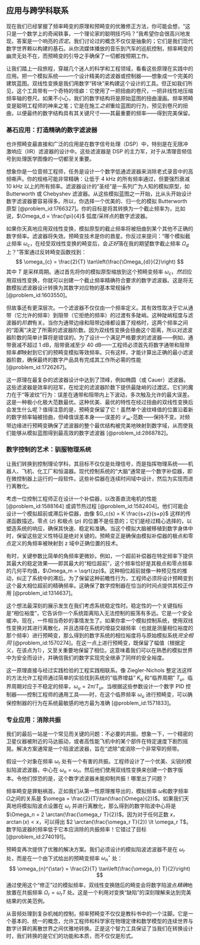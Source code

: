 ## 应用与跨学科联系

现在我们已经掌握了频率畸变的原理和预畸变的优雅修正方法，你可能会想，“这只是一个数学上的奇闻轶事，一个理论家的聪明技巧吗？”我希望你会很高兴地发现，答案是一个响亮的*否定*。我们讨论过的概念不仅仅是抽象的；它们是我们现代数字世界赖以构建的基石。从你流媒体播放的音乐到汽车的巡航控制，频率畸变的幽灵无处不在，而预畸变的引导之手确保了一切都按预期工作。

让我们踏上一段旅程，穿越几个迷人的科学和工程领域，看看这些原理在实践中的应用。把一个模拟系统——一个设计精美的滤波器或控制器——想象成一个完美的建筑蓝图。双线性变换是我们用数字“砖块”来构建这个设计的工具。但正如我们所见，这个工具带有一个奇特的怪癖：它使用了一把扭曲的卷尺，一把非线性地压缩频率轴的卷尺。如果不小心，我们的数字结构将是原始蓝图的扭曲漫画。频率预畸变是聪明工程师的神来之笔；它是在施工*之前*重绘蓝图的行为，预见到卷尺的扭曲，以便最终的数字结构具有其关键尺寸——其最重要的频率——得到完美保留。

### 基石应用：打造精确的数字滤波器

也许预畸变最直接和广泛的应用是在数字信号处理（DSP）中，特别是在无限冲激响应（IIR）滤波器的设计中。这些滤波器是 DSP 的主力军，对于从清理音频信号到处理医学图像的一切都至关重要。

想象你是一位音频工程师，任务是设计一个数字低通滤波器来消除老式录音中的高频嘶声。你的规格可能非常精确：让低于 4 kHz 的所有频率通过，但要强烈衰减 10 kHz 以上的所有频率。滤波器设计的“圣经”是一系列广为人知的模拟原型，如 Butterworth 或 Chebyshev 滤波器。从这些模拟蓝图之一开始，比从头开始设计数字滤波器要容易得多。所以，你选择一个优美的、归一化的模拟 Butterworth 原型 [@problem_id:1766327]。你的目标是将其转换为一个截止频率为，比如说，$\Omega_d = \frac{\pi}{4}$ 弧度/采样点的数字滤波器。

如果你天真地应用双线性变换，模拟原型的截止频率将被扭曲到某个其他不正确的数字频率。滤波器将失效。预畸变技术是你的救星。你反过来提问：“哪个模拟截止频率 $\omega_c$，在经受双线性变换的畸变后，会*正好*落在我的期望数字截止频率 $\Omega_d$ 上？”答案通过反转畸变函数找到：
$$ \omega_{c} = \frac{2}{T} \tan\left(\frac{\Omega_{d}}{2}\right) $$
其中 $T$ 是采样周期。通过首先将你的模拟原型缩放到这个预畸变频率 $\omega_c$，*然后*应用双线性变换，你就可以创建一个截止频率精确符合要求的数字滤波器。这是将无数模拟滤波器设计转换为其数字对应物的基本常规操作 [@problem_id:1603550]。

但故事还有更深层次。一个滤波器不仅仅由一个频率定义。其有效性取决于它从通带（它允许的频率）到阻带（它拒绝的频率）的过渡有多陡峭。这种陡峭程度与滤波器的*阶数*有关。当你为通带边缘和阻带边缘都设置了规格时，这两个频率之间的“距离”决定了所需的滤波器阶数。因为双线性变换会扭曲这个距离，所以对滤波器阶数的简单计算将是错误的。为了设计一个满足严格要求的滤波器——例如，通带衰减不超过 1 dB，阻带衰减至少 40 dB——工程师必须首先将数字通带和阻带频率*都*映射到它们的预畸变模拟等效频率。只有这样，才能计算出正确的最小滤波器阶数，确保最终的数字产品具有完成其工作所必需的性能 [@problem_id:1726267]。

这一原理在最复杂的滤波器设计中达到了顶峰，例如椭圆（或 Cauer）滤波器。这些滤波器是效率的冠军，在给定的滤波器阶数下提供最陡峭的过渡区。它们的魔力在于“等波纹”行为：误差在通带和阻带内上下波动，多次触及允许的最大误差。这是一种极小化极大范数最优。这种优美、最优的特性在经过扭曲的双线性变换后会发生什么呢？值得注意的是，预畸变保留了它！虽然单个波纹峰值的位置沿着新的数字频率轴被扭曲，但峰值误差本身——误差的 $\mathcal{L}_{\infty}$-范数——保持不变。对频带边缘进行预畸变确保了滤波器的整个最优结构被完美地映射到数字域，从而使我们能够从模拟蓝图得到最高效的数字滤波器 [@problem_id:2868782]。

### 数字控制的艺术：驯服物理系统

让我们转换到控制理论学科，其目标不仅仅是处理信号，而是指挥物理系统——机器人、飞机、化工厂和恒温器。现代控制系统的“大脑”通常是一个数字补偿器，即在微控制器上运行的一段软件。这些补偿器在连续时间域中设计，然后为实现而进行离散化。

考虑一位控制工程师正在设计一个补偿器，以改善直流电机的性能 [@problem_id:1588164] 或调节热过程 [@problem_id:1582404]。他们可能会设计一个模拟超前或滞后补偿器，由像 $G_c(s) = K \frac{s+z}{s+p}$ 这样的传递函数描述。零点 ($z$) 和极点 ($p$) 的位置不是任意的；它们是经过精心选择的，以塑造系统的响应，确保其快速、稳定和准确。当这个模拟大脑被移植到数字身体中时，保留这些定义性特征是绝对关键的。预畸变正是确保由模拟补偿器的极点和零点定义的角频率被映射到 z 域中正确位置的技术。

有时，关键参数比简单的角频率更微妙。例如，一个超前补偿器在特定频率下提供其最大的稳定效果——即其最大的“相位超前”，这个频率恰好是其极点和零点频率的几何平均值，$\Omega_m = \sqrt{zp}$。这种相位超前就像一种预见性的推动，纠正了系统中的滞后。为了保留这种前瞻性行为，工程师必须将设计预畸变到这个最大相位超前的精确频率。这确保了数字控制器在恰当的时间点提供其校正作用 [@problem_id:1314637]。

这个想法最深刻的展示发生在我们考虑系统稳定性时。稳定性的一个关键指标是“相位裕度”，它告诉你一个系统距离陷入无法控制的振荡有多远。它是一个安全缓冲。现在，一件相当奇妙的事情发生了。如果你拿一个模拟控制系统，使用双线性变换对其进行离散化，并且选择在系统的增益交越频率（也就是测量相位裕度的那个频率）进行预畸变，那么得到的数字系统的相位裕度将与原始模拟系统*完全相同* [@problem_id:1570274]。在这一点上进行预畸变，既保留了幅值（根据定义，在该点为1），又至关重要地保留了相位。这意味着我们可以在熟悉的模拟世界中为安全而设计，并确信我们的数字实现完全继承了同样的安全裕度。

这一原理直接与经过实践检验的工程实践相联系。像 Ziegler-Nichols 整定法这样的方法允许工程师通过简单的实验找到系统的“临界增益” $K_u$ 和“临界周期” $T_u$。临界周期对应于不稳定的频率，$\omega_u = 2\pi/T_u$。当根据这些参数设计一个数字 PID 控制器——控制工程师的通用工具——时，在这个临界频率 $\omega_u$ 进行预畸变，可以确保控制器的行为在系统最敏感的地方最为准确 [@problem_id:1571833]。

### 专业应用：消除共振

我们的最后一站是一个常见而关键的问题：不必要的共振。想象一下，一个精密的卫星仪器被附近的马达振动，或者高性能飞机中的某个部件在特定速度下剧烈摇晃。解决方案通常是一个陷波滤波器，旨在“滤除”或消除一个非常窄的频带。

假设一个对象在频率 $\omega_r$ 处有一个有害的共振。工程师设计了一个优美、尖锐的模拟陷波滤波器，中心在 $\omega_n = \omega_r$。然后他们使用双线性变换来创建一个数字版本。令他们惊恐的是，这个数字滤波器未能抑制共振！哪里出了问题？

频率畸变是罪魁祸首。正如我们从第一性原理推导出的，模拟频率 $\omega$和数字频率 $\Omega$之间的关系是 $\omega = \frac{2}{T}\tan(\frac{\Omega}{2})$。如果我们天真地将模拟陷波点设置在 $\omega_r$ 并进行离散化，那么得到的数字陷波中心将是 $\Omega_n = 2 \arctan(\frac{\omega_r T}{2})$。因为对于任何正数 $x$，$\arctan(x) \lt x$，可以得出 $2 \arctan(\frac{\omega_r T}{2}) \lt \omega_r T$。数字陷波器的频率低于它本应消除的共振频率！它错过了目标 [@problem_id:2740191]。

预畸变再次提供了优雅的解决方案。我们必须设计的模拟陷波滤波器不是在 $\omega_r$ 处，而是在一个由下式给出的预畸变频率 $\omega_n^{\star}$ 处：
$$ \omega_{n}^{\star} = \frac{2}{T} \tan\left(\frac{\omega_{r} T}{2}\right) $$
通过使用这个“修正”过的模拟频率，双线性变换随后的畸变会将数字陷波点*精确*地放置在共振频率 $\Omega_r = \omega_r T$ 处。这是一个利用对变换“缺陷”的深刻理解来达到完美结果的优美范例。

从音频处理到复杂机械的控制，频率预畸变不仅仅是教科书中的一个注脚。它是一个基本的、统一的概念，允许工程师和科学家在物理定律和数学模型的连续世界与数字计算的离散世界之间优雅地转换。正是这个智力工具保证了当我们在转换设计时，我们转换的是它们的功能和本质，而不仅仅是形式。